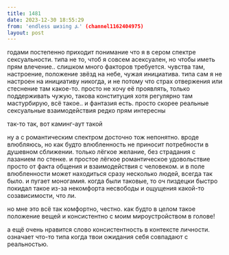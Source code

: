 ```yaml
---
title: 1481
date: 2023-12-30 18:55:29
from: 'endless шизing ⍼' (channel1162404975)
layout: post
---
```


годами постепенно приходит понимание что я в сером спектре сексуальности. типа не то, чтоб я совсем асексуален, но чтобы иметь прям влечение.. слишком много факторов требуется. чувства там, настроение, положение звёзд на небе, чужая инициатива.
типа сам я не настроен на инициативу никогда, и не потому что страх отвержения или стеснение там какое-то. просто не хочу её проявлять, только поддерживать чужую, такова конституция
хотя регулярно там мастурбирую, всё такое.. и фантазия есть. просто скорее реальные сексуальные взаимодействия редко прям интересны

так-то так, вот каминг-аут такой

ну а с романтическим спектром досточно тож непонятно. вроде влюбляюсь, но как будто влюбленность не приносит потребности в душевном сближении. только лёгкое желание, без страдания с лазанием по стенке. и простое лёгкое романтическое удовольствие просто от факта общения и взаимодействия с человеком. и в поле влюбленности может находиться сразу несколько людей, всегда так было.
и пугает моногамия. когда были таковые, то оч пиздецки быстро покидал такое из-за некомфорта несвободы и ощущения какой-то созависимости, что ли.

но мне это всё так комфортно, честно. как будто в целом такое положение вещей и консистентно с моим мироустройством в голове!

а ещё очень нравится слово консистентность в контексте личности. означает что-то типа когда твои ожидания себя совпадают с реальностью.
